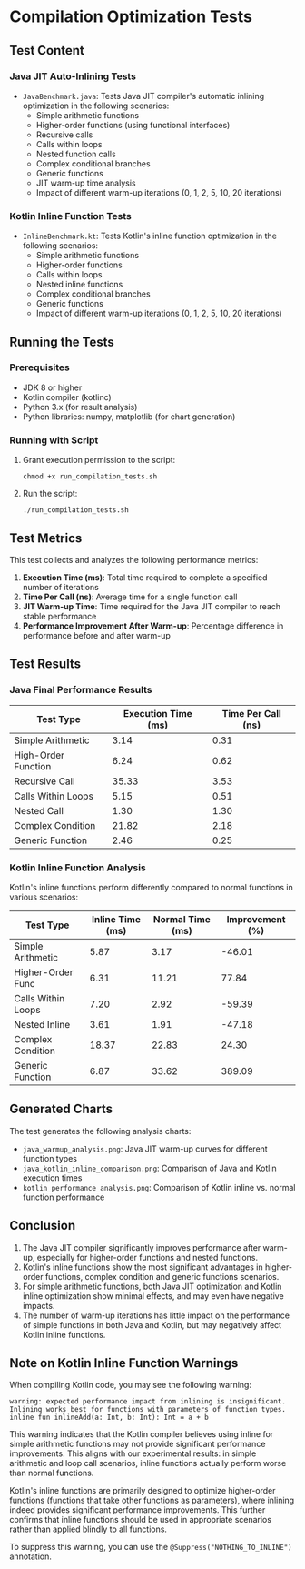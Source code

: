# Compilation Optimization Tests

## Test Content

### Java JIT Auto-Inlining Tests
- `JavaBenchmark.java`: Tests Java JIT compiler's automatic inlining optimization in the following scenarios:
  - Simple arithmetic functions
  - Higher-order functions (using functional interfaces)
  - Recursive calls
  - Calls within loops
  - Nested function calls
  - Complex conditional branches
  - Generic functions
  - JIT warm-up time analysis
  - Impact of different warm-up iterations (0, 1, 2, 5, 10, 20 iterations)

### Kotlin Inline Function Tests
- `InlineBenchmark.kt`: Tests Kotlin's inline function optimization in the following scenarios:
  - Simple arithmetic functions
  - Higher-order functions
  - Calls within loops
  - Nested inline functions
  - Complex conditional branches
  - Generic functions
  - Impact of different warm-up iterations (0, 1, 2, 5, 10, 20 iterations)

## Running the Tests

### Prerequisites
- JDK 8 or higher
- Kotlin compiler (kotlinc)
- Python 3.x (for result analysis)
- Python libraries: numpy, matplotlib (for chart generation)

### Running with Script
1. Grant execution permission to the script:
   ```
   chmod +x run_compilation_tests.sh
   ```

2. Run the script:
   ```
   ./run_compilation_tests.sh
   ```

## Test Metrics

This test collects and analyzes the following performance metrics:

1. **Execution Time (ms)**: Total time required to complete a specified number of iterations
2. **Time Per Call (ns)**: Average time for a single function call
3. **JIT Warm-up Time**: Time required for the Java JIT compiler to reach stable performance
5. **Performance Improvement After Warm-up**: Percentage difference in performance before and after warm-up

## Test Results

### Java Final Performance Results

| Test Type            | Execution Time (ms) | Time Per Call (ns) |
|----------------------|--------------------|--------------------|
| Simple Arithmetic    | 3.14               | 0.31               |
| High-Order Function  | 6.24               | 0.62               |
| Recursive Call       | 35.33              | 3.53               |
| Calls Within Loops   | 5.15               | 0.51               |
| Nested Call         | 1.30               | 1.30               |
| Complex Condition   | 21.82              | 2.18               |
| Generic Function    | 2.46               | 0.25               |

### Kotlin Inline Function Analysis

Kotlin's inline functions perform differently compared to normal functions in various scenarios:

| Test Type            | Inline Time (ms) | Normal Time (ms) | Improvement (%) |
|----------------------|-----------------|------------------|----------------|
| Simple Arithmetic    | 5.87            | 3.17             | -46.01         |
| Higher-Order Func    | 6.31            | 11.21            | 77.84          |
| Calls Within Loops   | 7.20            | 2.92             | -59.39         |
| Nested Inline        | 3.61            | 1.91             | -47.18         |
| Complex Condition    | 18.37           | 22.83            | 24.30          |
| Generic Function     | 6.87            | 33.62            | 389.09         |

## Generated Charts
The test generates the following analysis charts:
- `java_warmup_analysis.png`: Java JIT warm-up curves for different function types
- `java_kotlin_inline_comparison.png`: Comparison of Java and Kotlin execution times
- `kotlin_performance_analysis.png`: Comparison of Kotlin inline vs. normal function performance

## Conclusion

1. The Java JIT compiler significantly improves performance after warm-up, especially for higher-order functions and nested functions.
2. Kotlin's inline functions show the most significant advantages in higher-order functions, complex condition and generic functions scenarios.
3. For simple arithmetic functions, both Java JIT optimization and Kotlin inline optimization show minimal effects, and may even have negative impacts.
4. The number of warm-up iterations has little impact on the performance of simple functions in both Java and Kotlin, but may negatively affect Kotlin inline functions.

## Note on Kotlin Inline Function Warnings

When compiling Kotlin code, you may see the following warning:

```
warning: expected performance impact from inlining is insignificant. Inlining works best for functions with parameters of function types.
inline fun inlineAdd(a: Int, b: Int): Int = a + b
```

This warning indicates that the Kotlin compiler believes using inline for simple arithmetic functions may not provide significant performance improvements. This aligns with our experimental results: in simple arithmetic and loop call scenarios, inline functions actually perform worse than normal functions.

Kotlin's inline functions are primarily designed to optimize higher-order functions (functions that take other functions as parameters), where inlining indeed provides significant performance improvements. This further confirms that inline functions should be used in appropriate scenarios rather than applied blindly to all functions.

To suppress this warning, you can use the `@Suppress("NOTHING_TO_INLINE")` annotation. 
